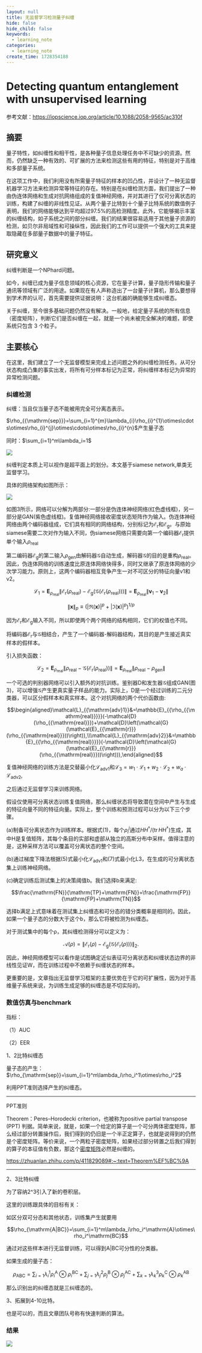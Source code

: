 ```yaml
---
layout: null
title: 无监督学习检测量子纠缠
hide: false
hide_child: false
keywords:
  - learning_note
categories:
  - learning_note
create_time: 1728354188
---
```



# Detecting quantum entanglement with unsupervised learning

参考文献：https://iopscience.iop.org/article/10.1088/2058-9565/ac310f

## 摘要

量子特性，如纠缠性和相干性，是各种量子信息处理任务中不可缺少的资源。然而，仍然缺乏一种有效的、可扩展的方法来检测这些有用的特征，特别是对于高维和多部量子系统。

在这项工作中，我们利用没有所需量子特征的样本的凹凸性，并设计了一种无监督机器学习方法来检测异常等特征的存在。特别是在纠缠检测方面，我们提出了一种由伪连体网络和生成对抗网络组成的复值神经网络，并对其进行了仅可分离状态的训练，构建了纠缠的非线性见证。从两个量子比特到十个量子比特系统的数值例子表明，我们的网络能够达到平均超过97.5%的高检测精度。此外，它能够揭示丰富的纠缠结构，如子系统之间的部分纠缠。我们的结果很容易适用于其他量子资源的检测，如贝尔非局域性和可操纵性，因此我们的工作可以提供一个强大的工具来提取隐藏在多部量子数据中的量子特征。

## 研究意义

纠缠判断是一个NPhard问题。

如今，纠缠已成为量子信息领域的核心资源，它在量子计算，量子隐形传输和量子通讯等领域有广泛的用途。如果现在有人声称造出了一台量子计算机，那么要想得到学术界的认可，首先需要提供证据说明：这台机器的确能够生成纠缠态。

关于纠缠，至今很多基础问题仍然没有解决。一般地，给定量子系统的所有信息（密度矩阵），判断它们是否纠缠在一起，就是一个尚未被完全解决的难题，即使系统只包含 3 个粒子。

## 主要核心

在这里，我们建立了一个无监督模型来完成上述问题之外的纠缠检测任务。从可分状态构成凸集的事实出发，将所有可分样本标记为正常，将纠缠样本标记为异常的异常检测问题。

### 纠缠检测

纠缠：当且仅当量子态不能被用完全可分离态表示。

$\rho_{{\mathrm{sep}}}=\sum_{i=1}^{m}\lambda_{i}\rho_{i}^{1}\otimes\cdots\otimes\rho_{i}^{j}\otimes\cdots\otimes\rho_{i}^{n}$产生量子态

同时：$\sum_{i=1}^m\lambda_i=1$

<img src="/assets/GrL2bTR0DoBVhExYZZ0cHiYQnrc.bmp" src-width="1845" class="markdown-img m-auto" src-height="926" align="center"/>

纠缠判定本质上可以视作是超平面上的划分。本文基于siamese network,单类无监督学习。

具体的网络架构如图所示：

<img src="/assets/AwMTbqX9Voy4khx8sxpcAr7Qnug.bmp" src-width="1837" class="markdown-img m-auto" src-height="1164" align="center"/>

如图3所示，网络可以分解为两部分:一部分是伪连体神经网络(红色虚线框)，另一部分是GAN(紫色虚线框)。复值神经网络接收密度状态矩阵作为输入。伪连体神经网络由两个编码器组成，它们具有相同的网络结构，分别标记为$\mathcal{E}_\mathrm{r}$和$\mathcal{E}_\mathrm{g}$。与原始siamese需要二次对作为输入不同，伪siamese网络只需要向第一个编码器$\mathcal{E}_\mathrm{r}$提供单个输入$\rho_{\mathrm{real}}$

第二编码器$\mathcal{E}_\mathrm{g}$的第二输入$\rho_{\mathrm{gen}}$由解码器$\mathcal{G}$自动生成，解码器$\mathcal{G}$的目的是重构$\rho_{\mathrm{real}}$。因此，伪连体网络的训练速度比原连体网络快得多，同时又继承了原连体网络的少次学习能力。原则上，这两个编码器相互竞争产生一对不可区分的特征向量v1和v2。

$$\mathcal{L}_1=\mathbf{E}_{\rho_{\mathrm{real}}}\|\mathcal{E}_{\mathrm{r}}(\rho_{\mathrm{real}})-\mathcal{E}_{\mathrm{g}}(\mathcal{G}(\mathcal{E}_{\mathrm{r}}(\rho_{\mathrm{real}})))\|=\mathbf{E}_{\rho_{\mathrm{real}}}\|\boldsymbol{v}_1-\boldsymbol{v}_2\|$$

$$\|\boldsymbol{x}\|_p\equiv(|\mathfrak{R}(\boldsymbol{x})|^p+|\mathfrak{I}(\boldsymbol{x})|^p)^{1/p}$$

因为$\mathcal{E}_\mathrm{r}$和$\mathcal{E}_\mathrm{g}$输入不同，所以即使两个两个网络的结构相同，它们的权值也不同。

将编码器$\mathcal{E}_\mathrm{r}$与$\mathcal{G}$相结合，产生了一个编码器-解码器结构，其目的是产生接近真实样本的假样本。

引入损失函数：

$$\mathcal{L}_{2}=\mathbf{E}_{{\rho_{{\mathrm{real}}}}}\|\rho_{{\mathrm{real}}}-\mathcal{G}(\mathcal{E}_{{\mathrm{r}}}(\rho_{{\mathrm{real}}}))\|=\mathbf{E}_{{\rho_{{\mathrm{real}}}}}\|\rho_{{\mathrm{real}}}-\rho_{{\mathrm{gen}}}\|$$

一个可选的判别器网络可以引入额外的对抗训练。鉴别器D和发生器$\mathcal{G}$组成GAN(图3)，可以增强$\mathcal{G}$产生更真实量子样品的能力。实际上，D是一个经过训练的二元分类器，可以区分假样本和真实样本。这个对抗网络的两个代价函数由:

$$\begin{aligned}\mathcal{L}_{{\mathrm{adv}1}}&=\mathbb{E}_{{\rho_{{\mathrm{real}}}}}(-\mathcal{D}(\rho_{{\mathrm{real}}})+\mathcal{D}\left(\mathcal{G}(\mathcal{E}_{{\mathrm{r}}}(\rho_{{\mathrm{real}}}))\right)),\\\mathcal{L}_{{\mathrm{adv}2}}&=\mathbb{E}_{{\rho_{{\mathrm{real}}}}}(-\mathcal{D}\left(\mathcal{G}(\mathcal{E}_{{\mathrm{r}}}(\rho_{{\mathrm{real}}}))\right))),\end{aligned}$$

复值神经网络的训练方法是交替最小化$\mathcal{L}_{{\mathrm{adv}1}}$和$\mathcal{L}_3=w_1\cdot\mathcal{L}_1+w_2\cdot\mathcal{L}_2+w_a\cdot\mathcal{L}_{\mathrm{adv}2},$

之后通过无监督学习来训练网络。

假设仅使用可分离状态训练复值网络，那么纠缠状态将导致潜在空间中产生与生成的特征向量不同的特征向量。实际上，整个训练和预测过程可以分为以下三个步骤。

(a)制备可分离状态作为训练样本。根据式(1)，每个$\rho_i^j$通过$HH^\dagger/(\operatorname{tr}HH^\dagger)$生成，其中H是复值矩阵，其每个条目的实部和虚部从独立的高斯分布中采样。值得注意的是，这种采样方法可以覆盖可分离状态的整个空间。

(b)通过梯度下降法根据(5)式最小化$\mathcal{L}_{{\mathrm{adv}1}}$和(7)式最小化L3，在生成的可分离状态集上训练神经网络。

(c)确定训练后测试集上的决策阈值b。我们选择b来满足:

$$\frac{\mathrm{FN}}{\mathrm{TP}+\mathrm{FN}}=\frac{\mathrm{FP}}{\mathrm{FP}+\mathrm{TN}}$$

选择b满足上式意味着在测试集上纠缠态和可分态的错分类概率是相同的。因此，如果一个量子态的分数大于这个b，那么它将被检测为纠缠态。

对于测试集中的每个ρ，其纠缠检测得分可以定义为：

$$\mathcal{A}(\rho)=\left\|\mathcal{E}_\mathrm{r}(\rho)-\mathcal{E}_\mathrm{g}(\mathcal{G}(\mathcal{E}_\mathrm{r}(\rho)))\right\|_2.$$

因此，神经网络模型可以看作是试图确定近似表征可分离状态和纠缠状态边界的非线性见证W，而在训练过程中不依赖于纠缠状态的样本。

更重要的是，文章指出无监督学习框架的主要优势在于它的可扩展性，因为对于高维量子系统来说，为训练生成足够的纠缠态是不切实际的。

### 数值仿真与benchmark

指标：

（1）AUC

（2）EER

1、2比特纠缠态

量子态的产生：$\rho_{\mathrm{sep}}=\sum_{i=1}^m\lambda_i\rho_i^1\otimes\rho_i^2$

利用PPT准则选择产生的纠缠态。

---

PPT准则

Theorem：Peres–Horodecki criterion，也被称为positive partial transpose (PPT) 判据。简单来说，就是，如果一个给定的算子是一个可分两体密度矩阵，那么经过部分转置操作后，我们得到的仍旧是一个半正定算子，也就是说得到的仍然是个密度矩阵。等价来说，一个两粒子密度矩阵，如果经过部分转置之后我们得到的算子的本征值有负数，那这个[密度矩阵](https://zhida.zhihu.com/search?content_id=179647566&content_type=Article&match_order=6&q=%E5%AF%86%E5%BA%A6%E7%9F%A9%E9%98%B5&zhida_source=entity)必然是纠缠的。

https://zhuanlan.zhihu.com/p/411829089#:~:text=Theorem%EF%BC%9A

---

2、3比特纠缠

为了容纳2^3引入了新的卷积层。

这里的训练跟具体的目标有关：

如区分双可分态和其他状态，训练集产生就要用

$$\rho_{\mathrm{A|BC}}=\sum_{i=1}^m\lambda_i\rho_i^\mathrm{A}\otimes\rho_i^\mathrm{BC}$$

通过对这些样本进行无监督训练，可以得到A|BC可分性的分类器。

如果生成的量子态：

$$\rho_{\mathrm{ABC}}=\sum_{i=1}\lambda_i^1\rho_i^\mathrm{A}\otimes\rho_i^\mathrm{BC}+\sum_{j=1}\lambda_j^2\rho_j^\mathrm{B}\otimes\rho_j^\mathrm{AC}+\sum_{k=1}\lambda_k^3\rho_k^\mathrm{C}\otimes\rho_k^\mathrm{AB}$$

那么识别出的纠缠态就是三纠缠态的。

3、拓展到4-10比特。

也是可以的，而且文章团队号称有快速判断的算法。

### 结果

<img src="/assets/B4XKbOHXAoKsETxx9gkcGwHBnae.bmp" src-width="917" class="markdown-img m-auto" src-height="1084" align="center"/>

